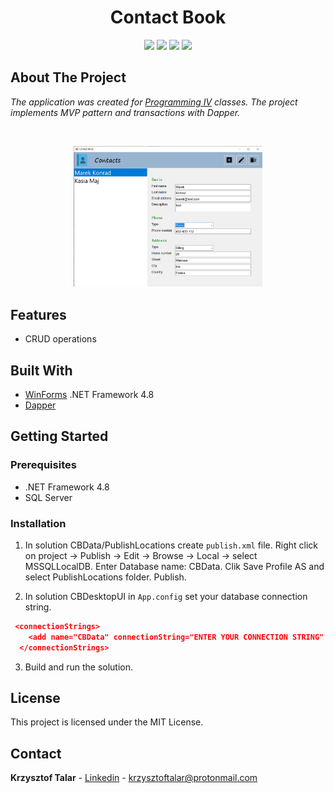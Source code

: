 <h1 align="center">Contact Book</h1>

<p align="center">
<img src="https://img.shields.io/badge/made%20by-krzysztoftalar-blue.svg" />

<img src="https://img.shields.io/badge/-WinForms-orange" />

<img src="https://img.shields.io/badge/.NET%20Framework-4.8-blueviolet" />

<img src="https://img.shields.io/badge/license-MIT-green" />
</p>

## About The Project

_The application was created for [Programming IV](https://www.wbmii.ath.bielsko.pl) classes.
The project implements MVP pattern and transactions with Dapper._

<br/>

<p align="center">
  <img src="./src/CBDesktopUI/Resources/screen2.png" width="60%">
</p>

## Features

- CRUD operations

## Built With

- [WinForms](https://docs.microsoft.com/en-us/dotnet/framework/winforms/) .NET Framework 4.8
- [Dapper](https://dapper-tutorial.net/)

## Getting Started

### Prerequisites

- .NET Framework 4.8
- SQL Server

### Installation

1. In solution CBData/PublishLocations create `publish.xml` file. Right click on project -> Publish ->
   Edit -> Browse -> Local -> select MSSQLLocalDB. Enter Database name: CBData. Clik Save Profile AS and select PublishLocations folder. Publish.

2. In solution CBDesktopUI in `App.config` set your database connection string.

```JSON
 <connectionStrings>
    <add name="CBData" connectionString="ENTER YOUR CONNECTION STRING" />
  </connectionStrings>
```

3. Build and run the solution.

## License

This project is licensed under the MIT License.

## Contact

**Krzysztof Talar** - [Linkedin](https://www.linkedin.com/in/ktalar/) - krzysztoftalar@protonmail.com
